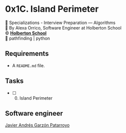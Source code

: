 # 0x1C. Island Perimeter
:open_file_folder: Specializations - Interview Preparation ― Algorithms  
:bust_in_silhouette: By Alexa Orrico, Software Engineer at Holberton School  
:copyright: **[Holberton School](https://www.holbertonschool.com/)**  
:bookmark: pathfinding | python

## Requirements
* A ```README.md``` file.

## Tasks
* [ ] 0. Island Perimeter

## Software engineer
[Javier Andrés Garzón Patarroyo](https://www.javierandresgp.com)
